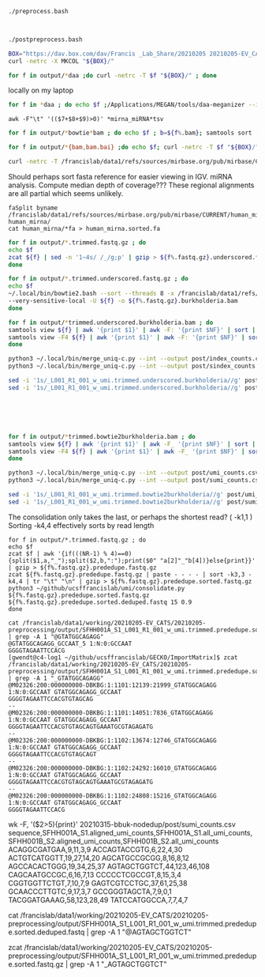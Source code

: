 

```BASH
./preprocess.bash



./postpreprocess.bash

```



```BASH
BOX="https://dav.box.com/dav/Francis _Lab_Share/20210205 20210205-EV_CATS 20210205-preprocessing"
curl -netrc -X MKCOL "${BOX}/"

for f in output/*daa ;do curl -netrc -T $f "${BOX}/" ; done
```


locally on my laptop
```BASH
for f in *daa ; do echo $f ;/Applications/MEGAN/tools/daa-meganizer --in ${f} --mapDB ~/megan/megan-map-Jul2020-2.db --threads 8; done
```


```
awk -F"\t" '(($7+$8+$9)>0)' *mirna_miRNA*tsv
```

```BASH
for f in output/*bowtie*bam ; do echo $f ; b=${f%.bam}; samtools sort -o ${b}.sorted.bam ${f}; samtools index ${b}.sorted.bam; done

for f in output/*{bam,bam.bai} ;do echo $f; curl -netrc -T $f "${BOX}/" ; done

curl -netrc -T /francislab/data1/refs/sources/mirbase.org/pub/mirbase/CURRENT/human_mirna.ACTG.fa "${BOX}/"
```


Should perhaps sort fasta reference for easier viewing in IGV.
miRNA analysis. Compute median depth of coverage???
These regional alignments are all partial which seems unlikely.

```
faSplit byname /francislab/data1/refs/sources/mirbase.org/pub/mirbase/CURRENT/human_mirna.ACTG.fa human_mirna/
cat human_mirna/*fa > human_mirna.sorted.fa
```








```BASH
for f in output/*.trimmed.fastq.gz ; do
echo $f
zcat ${f} | sed -n '1~4s/ /_/g;p' | gzip > ${f%.fastq.gz}.underscored.fastq.gz
done

for f in output/*.trimmed.underscored.fastq.gz ; do
echo $f
~/.local/bin/bowtie2.bash --sort --threads 8 -x /francislab/data1/refs/bowtie2/burkholderia \
--very-sensitive-local -U ${f} -o ${f%.fastq.gz}.burkholderia.bam
done

for f in output/*trimmed.underscored.burkholderia.bam ; do
samtools view ${f} | awk '{print $1}' | awk -F: '{print $NF}' | sort | uniq -c > ${f%.bam}.all_index_counts
samtools view -F4 ${f} | awk '{print $1}' | awk -F: '{print $NF}' | sort | uniq -c > ${f%.bam}.aligned_index_counts
done

python3 ~/.local/bin/merge_uniq-c.py --int --output post/index_counts.csv output/*index_counts
python3 ~/.local/bin/merge_uniq-c.py --int --output post/sindex_counts.csv output/S*index_counts

sed -i '1s/_L001_R1_001_w_umi.trimmed.underscored.burkholderia//g' post/index_counts.csv 
sed -i '1s/_L001_R1_001_w_umi.trimmed.underscored.burkholderia//g' post/sindex_counts.csv 






for f in output/*trimmed.bowtie2burkholderia.bam ; do
samtools view ${f} | awk '{print $1}' | awk -F_ '{print $NF}' | sort | uniq -c > ${f%.bam}.all_umi_counts
samtools view -F4 ${f} | awk '{print $1}' | awk -F_ '{print $NF}' | sort | uniq -c > ${f%.bam}.aligned_umi_counts
done

python3 ~/.local/bin/merge_uniq-c.py --int --output post/umi_counts.csv output/*umi_counts
python3 ~/.local/bin/merge_uniq-c.py --int --output post/sumi_counts.csv output/S*umi_counts

sed -i '1s/_L001_R1_001_w_umi.trimmed.bowtie2burkholderia//g' post/umi_counts.csv 
sed -i '1s/_L001_R1_001_w_umi.trimmed.bowtie2burkholderia//g' post/sumi_counts.csv 
```





The consolidation only takes the last, or perhaps the shortest read? ( -k1,1 )
Sorting -k4,4 effectively sorts by read length

```
for f in output/*.trimmed.fastq.gz ; do
echo $f
zcat $f | awk '{if(((NR-1) % 4)==0){split($1,a,"_");split($2,b,":");print($0" "a[2]"_"b[4])}else{print}}' | gzip > ${f%.fastq.gz}.prededupe.fastq.gz
zcat ${f%.fastq.gz}.prededupe.fastq.gz | paste - - - - | sort -k3,3 -k4,4 | tr "\t" "\n" | gzip > ${f%.fastq.gz}.prededupe.sorted.fastq.gz
python3 ~/github/ucsffrancislab/umi/consolidate.py ${f%.fastq.gz}.prededupe.sorted.fastq.gz ${f%.fastq.gz}.prededupe.sorted.deduped.fastq 15 0.9
done
```


```
cat /francislab/data1/working/20210205-EV_CATS/20210205-preprocessing/output/SFHH001A_S1_L001_R1_001_w_umi.trimmed.prededupe.sorted.deduped.fastq | grep -A 1 "@GTATGGCAGAGG"
@GTATGGCAGAGG_GCCAAT_5 1:N:0:GCCAAT
GGGGTAGAATTCCACG
[gwendt@c4-log1 ~/github/ucsffrancislab/GECKO/ImportMatrix]$ zcat /francislab/data1/working/20210205-EV_CATS/20210205-preprocessing/output/SFHH001A_S1_L001_R1_001_w_umi.trimmed.prededupe.sorted.fastq.gz | grep -A 1 "_GTATGGCAGAGG"
@M02326:200:000000000-DBKBG:1:1101:12139:21999_GTATGGCAGAGG 1:N:0:GCCAAT GTATGGCAGAGG_GCCAAT
GGGGTAGAATTCCACGTGTAGCAG
--
@M02326:200:000000000-DBKBG:1:1101:14051:7836_GTATGGCAGAGG 1:N:0:GCCAAT GTATGGCAGAGG_GCCAAT
GGGGTAGAATTCCACGTGTAGCAGTGAAATGCGTAGAGATG
--
@M02326:200:000000000-DBKBG:1:1102:13674:12746_GTATGGCAGAGG 1:N:0:GCCAAT GTATGGCAGAGG_GCCAAT
GGGGTAGAATTCCACGTGTAGCAGT
--
@M02326:200:000000000-DBKBG:1:1102:24292:16010_GTATGGCAGAGG 1:N:0:GCCAAT GTATGGCAGAGG_GCCAAT
GGGGTAGAATTCCACGTGTAGCAGTGAAATGCGTAGAGATG
--
@M02326:200:000000000-DBKBG:1:1102:24808:15216_GTATGGCAGAGG 1:N:0:GCCAAT GTATGGCAGAGG_GCCAAT
GGGGTAGAATTCCACG
```


wk -F, '($2>5){print}' 20210315-bbuk-nodedup/post/sumi_counts.csv 
sequence,SFHH001A_S1.aligned_umi_counts,SFHH001A_S1.all_umi_counts,SFHH001B_S2.aligned_umi_counts,SFHH001B_S2.all_umi_counts
ACAGGCGATGAA,9,11,3,9
ACCAGTACCGTG,6,22,4,30
ACTGTCATGGTT,19,27,14,20
AGCATGCCGCGG,8,16,8,12
AGCCACACTGGG,19,34,25,37
AGTAGCTGGTCT,44,123,46,108
CAGCAATGCCGC,6,16,7,13
CCCCCTCGCCGT,8,15,3,4
CGGTGGTTCTGT,7,10,7,9
GAGTCGTCCTGC,37,61,25,38
GCAACCCTTGTC,9,17,3,7
GCCGGGTAGCTA,7,9,0,1
TACGGATGAAAG,58,123,28,49
TATCCATGGCCA,7,7,4,7

cat /francislab/data1/working/20210205-EV_CATS/20210205-preprocessing/output/SFHH001A_S1_L001_R1_001_w_umi.trimmed.prededupe.sorted.deduped.fastq | grep -A 1 "@AGTAGCTGGTCT"

zcat /francislab/data1/working/20210205-EV_CATS/20210205-preprocessing/output/SFHH001A_S1_L001_R1_001_w_umi.trimmed.prededupe.sorted.fastq.gz | grep -A 1 "_AGTAGCTGGTCT"
